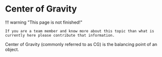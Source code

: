 # Center of Gravity

!!! warning "This page is not finished!"

    If you are a team member and know more about this topic than what is currently here please contribute that information.

Center of Gravity (commonly referred to as CG) is the balancing point of an object.
